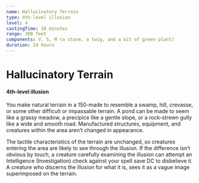 ```yaml
---
name: Hallucinatory Terrain
type: 4th-level illusion
level: 4
castingTime: 10 minutes
range: 300 feet
components: V, S, M (a stone, a twig, and a bit of green plant)
duration: 24 hours
---
```


# Hallucinatory Terrain

#### 4th-level illusion

You make natural terrain in a 150-made to resemble a swamp, hill, crevasse, or some other difficult or impassable terrain. A pond can be made to seem like a grassy meadow, a precipice like a gentle slope, or a rock-strewn gully like a wide and smooth road. Manufactured structures, equipment, and creatures within the area aren’t changed in appearance.

The tactile characteristics of the terrain are unchanged, so creatures entering the area are likely to see through the illusion. If the difference isn’t obvious by touch, a creature carefully examining the illusion can attempt an Intelligence (Investigation) check against your spell save DC to disbelieve it. A creature who discerns the illusion for what it is, sees it as a vague image superimposed on the terrain.

